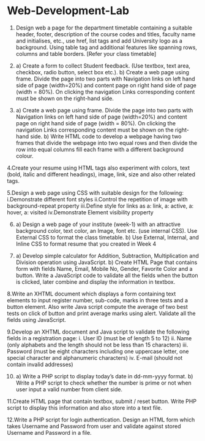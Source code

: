 # Web-Development-Lab

1. Design web a page for the department timetable containing a suitable header, footer, description of the course codes and titles, faculty name and initialises, etc., use href, list tags and add University logo as a background. Using table tag and additional features like spanning rows, columns and table borders. [Refer your class timetable]
   
2. a) Create a form to collect Student feedback. (Use textbox, text area, checkbox, radio button, select box etc.).
   b) Create a web page using frame. Divide the page into two parts with Navigation links on left hand side of page (width=20%) and content page on right hand side of page 
   (width = 80%). On clicking the navigation Links corresponding content must be shown on the right-hand side.
   
3. a) Create a web page using frame. Divide the page into two parts with Navigation links on left hand side of page (width=20%) and content page on right hand side of page 
   (width = 80%). On clicking the navigation Links corresponding content must be shown on the right-hand side.
   b) Write HTML code to develop a webpage having two frames that divide the webpage into two equal rows and then divide the row into equal columns fill each frame with a 
   different background colour.
   
4.Create your resume using HTML tags also experiment with colors, text (bold, italic and different headings), image, link, size and also other related tags.

5.Design a web page using CSS with suitable design for the following:
i.Demonstrate different font styles
ii.Control the repetition of image with background-repeat property
iii.Define style for links as a: link, a: active, a: hover, a: visited
iv.Demonstrate Element visibility property

6. a) Design a web page of your institute (week-1) with an attractive background color, text color, an Image, font etc. (use internal CSS). Use External CSS to format the 
   class timetable.
   b) Use External, Internal, and Inline CSS to format resume that you created in Week 4

7. a) Develop simple calculator for Addition, Subtraction, Multiplication and Division operation using JavaScript.
  b) Create HTML Page that contains form with fields Name, Email, Mobile No, Gender, Favorite Color and a button. Write a JavaScript code to validate all the fields when the 
  button is clicked, later combine and display the information in textbox.

8.Write an XHTML document which displays a form containing text elements to input register number, sub-code, marks in three tests and a button element. Also write Java script compute the average of two best tests on click of button and print average marks using alert. Validate all the fields using JavaScript.

9.Develop an XHTML document and Java script to validate the following fields in a registration page:
i. User ID (must be of length 5 to 12)
ii. Name (only alphabets and the length should not be less than 15 characters)
iii. Password (must be eight characters including one uppercase letter, one special character and alphanumeric characters)
iv. E-mail (should not contain invalid addresses)

10. a) Write a PHP script to display today’s date in dd-mm-yyyy format.
    b) Write a PHP script to check whether the number is prime or not when user input a valid number from client side.

11.Create HTML page that contain textbox, submit / reset button. Write PHP script to display this information and also store into a text file.

12.Write a PHP script for login authentication. Design an HTML form which takes Username and Password from user and validate against stored Username and Password in a file.
